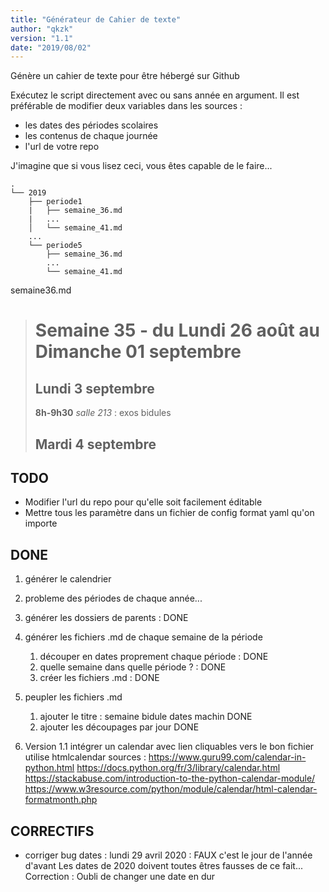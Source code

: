 ```yaml
---
title: "Générateur de Cahier de texte"
author: "qkzk"
version: "1.1"
date: "2019/08/02"
---
```


Génère un cahier de texte pour être hébergé sur Github

Exécutez le script directement avec ou sans année en argument.
Il est préférable de modifier deux variables dans les sources :

* les dates des périodes scolaires
* les contenus de chaque journée
* l'url de votre repo

J'imagine que si vous lisez ceci, vous êtes capable de le faire...

~~~
.
└── 2019
    ├── periode1
    |   ├── semaine_36.md
    |   ...
    │   └── semaine_41.md
    ...
    └── periode5
        ├── semaine_36.md
        ...
        └── semaine_41.md
~~~

semaine36.md
>
>  # Semaine 35 - du Lundi 26 août au Dimanche 01 septembre
>
>  ## Lundi 3 septembre
>  **8h-9h30** _salle 213_ : exos bidules
>  ## Mardi 4 septembre

## TODO
* Modifier l'url du repo pour qu'elle soit facilement éditable
* Mettre tous les paramètre dans un fichier de config format yaml qu'on importe


## DONE
1. générer le calendrier
2. probleme des périodes de chaque année...

1. générer les dossiers de parents : DONE
2. générer les fichiers .md de chaque semaine de la période
    1. découper en dates proprement chaque période : DONE
    2. quelle semaine dans quelle période ? : DONE
    3. créer les fichiers .md : DONE
3. peupler les fichiers .md
    1. ajouter le titre : semaine bidule dates machin DONE
    2. ajouter les découpages par jour DONE
4. Version 1.1
   intégrer un calendar avec lien cliquables vers le bon fichier
    utilise htmlcalendar
    sources :
    https://www.guru99.com/calendar-in-python.html
    https://docs.python.org/fr/3/library/calendar.html
    https://stackabuse.com/introduction-to-the-python-calendar-module/
    https://www.w3resource.com/python/module/calendar/html-calendar-formatmonth.php

## CORRECTIFS
* corriger bug dates : lundi  29 avril 2020 : FAUX c'est le jour de l'année
    d'avant
    Les dates de 2020 doivent toutes êtres fausses de ce fait...
  Correction : Oubli de changer une date en dur
